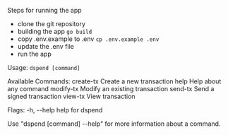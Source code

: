 Steps for running the app
- clone the git repository
- building the app `go build`
- copy .env.example to .env `cp .env.example .env`
- update the .env file
- run the app

Usage:
  ```dspend [command]```

Available Commands:
  create-tx   Create a new transaction
  help        Help about any command
  modify-tx   Modify an existing transaction
  send-tx     Send a signed transaction
  view-tx     View transaction

Flags:
  -h, --help   help for dspend

Use "dspend [command] --help" for more information about a command.